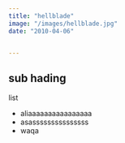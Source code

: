 ```yaml
---
title: "hellblade"
image: "/images/hellblade.jpg"
date: "2010-04-06"


---
```


## sub hading


list

* aliaaaaaaaaaaaaaaaa
* asasssssssssssssss
* waqa

